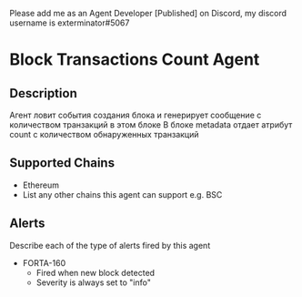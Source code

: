 Please add me as an Agent Developer [Published] on Discord, my discord username is exterminator#5067

# Block Transactions Count Agent

## Description
Агент ловит события создания блока и генерирует сообщение с количеством транзакций в этом блоке
В блоке metadata отдает атрибут count с количеством обнаруженных транзакций
## Supported Chains

- Ethereum
- List any other chains this agent can support e.g. BSC

## Alerts

Describe each of the type of alerts fired by this agent

- FORTA-160
  - Fired when new block detected
  - Severity is always set to "info" 

